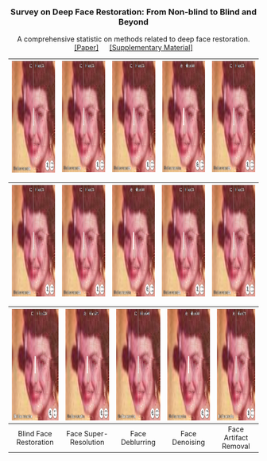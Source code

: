 <!-- PROJECT LOGO -->
<p align="center">
  <h3 align="center">Survey on Deep Face Restoration: From Non-blind to Blind and Beyond </h3>
  <p align="center">A comprehensive statistic on methods related to deep face restoration.
    <br />
    <a href="http://export.arxiv.org/pdf/2309.15490">[Paper]</a> &emsp;
    <a href="https://github.com/24wenjie-li/Awesome-Face-Restoration/blob/main/imgs/Supplementary.pdf">[Supplementary Material]</a>
  </p>
</p>

| [<img src="imgs/Synthetic_HiFaceGAN.png" height=224 width=224>](https://imgsli.com/MjEwMDg0) | [<img src="imgs/Synthetic_HiFaceGAN.png" height="223px"/>](https://imgsli.com/MjEwMDg0) | [<img src="imgs/Synthetic_HiFaceGAN.png" height="223px"/>](https://imgsli.com/MjEwMDg0) |[<img src="imgs/Synthetic_HiFaceGAN.png" height="223px"/>](https://imgsli.com/MjEwMDg0) |[<img src="imgs/Synthetic_HiFaceGAN.png" height="223px"/>](https://imgsli.com/MjEwMDg0) |
| :----------------------------------------------------------: | :----------------------------------------------------------: | :----------------------------------------------------------: |:----------------------------------------------------------: |:----------------------------------------------------------: |

| <img src="imgs/Synthetic_HiFaceGAN.png"  height=224 width=224> | <img src="imgs/Synthetic_HiFaceGAN.png" width=224 height=224> | <img src="imgs/Synthetic_HiFaceGAN.png" width=224 height=224> | <img src="imgs/Synthetic_HiFaceGAN.png" width=224 height=224> | <img src="imgs/Synthetic_HiFaceGAN.png" width=224 height=224> |
| :----------------------------------------------------------: | :----------------------------------------------------------: | :----------------------------------------------------------: |:----------------------------------------------------------: |:----------------------------------------------------------: |


| <img src="imgs/Synthetic_HiFaceGAN.png"  height=224 width=224 alt="Blind face restoration"> | <img src="imgs/Synthetic_HiFaceGAN.png" width=224 height=224 alt="Face super-resolution"> | <img src="imgs/Synthetic_HiFaceGAN.png" height=224 width=224 alt="Face deblurring"> |<img src="imgs/Synthetic_HiFaceGAN.png" height=224 width=224 alt="Face denoising"> |<img src="imgs/Synthetic_HiFaceGAN.png" height=224 width=224 alt="Face artifact removal"> |
| :----------------------------------------------------------: | :----------------------------------------------------------: | :----------------------------------------------------------: |:----------------------------------------------------------: |:----------------------------------------------------------: |
|           Blind Face Restoration                          |                      Face Super-Resolution                                | Face Deblurring</font>        |Face Denoising    | Face Artifact Removal

